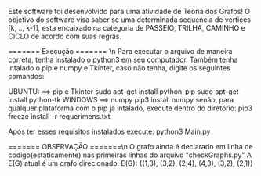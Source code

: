 Este software foi desenvolvido para uma atividade de Teoria dos Grafos!
O objetivo do software visa saber se uma determinada sequencia de vertices [k, .., k-1],
esta encaixado na categoria de PASSEIO, TRILHA, CAMINHO e CICLO de acordo com suas regras.

======= Execução ======= \n
Para executar o arquivo de maneira correta, tenha instalado o python3 em seu computador.
Também tenha intalado o pip e numpy e Tkinter, caso não tenha, digite os seguintes comandos:

UBUNTU:
==> pip e Tkinter
        sudo apt-get install python-pip
        sudo apt-get install python-tk
WINDOWS
==> numpy
        pip3 install numpy
senão, para qualquer plataforma com o pip ja intalado, execute dentro do diretorio:
        pip3 freeze install -r requerimens.txt

Após ter esses requisitos instalados execute:
    python3 Main.py

======= OBSERVAÇÃO =======\n
O grafo ainda é declarado em linha de codigo(estaticamente) nas primeiras linhas do arquivo "checkGraphs.py"
A E(G) atual é um grafo direcionado:
E(G): {(1,3), (3,2), (2,4), (4,3), (3,2), (2,1)}
